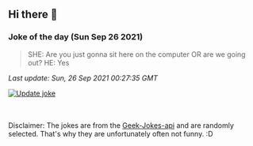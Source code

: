 ## Hi there 👋

### Joke of the day (Sun Sep 26 2021)
<!-- joke -->
>SHE: Are you just gonna sit here on the computer OR are we going out? HE: Yes
<!-- /joke -->

*Last update: Sun, 26 Sep 2021 00:27:35 GMT*

[![Update joke](https://github.com/nclskfm/nclskfm/actions/workflows/joke.yml/badge.svg)](https://github.com/nclskfm/nclskfm/actions/workflows/joke.yml)

<br><br>
Disclaimer: The jokes are from the [Geek-Jokes-api](https://github.com/sameerkumar18/geek-joke-api) and are randomly selected. That's why they are unfortunately often not funny. :D
